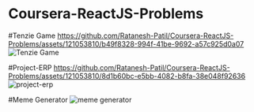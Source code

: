 # Coursera-ReactJS-Problems

#Tenzie Game
https://github.com/Ratanesh-Patil/Coursera-ReactJS-Problems/assets/121053810/b49f8328-994f-41be-9692-a57c925d0a07
![Tenzie Game](https://github.com/Ratanesh-Patil/Coursera-ReactJS-Problems/assets/121053810/d35d053e-af05-4586-b2aa-1eed84c7881d)

#Project-ERP
https://github.com/Ratanesh-Patil/Coursera-ReactJS-Problems/assets/121053810/8d1b60bc-e5bb-4082-b8fa-38e048f92636
![project-erp](https://github.com/Ratanesh-Patil/Coursera-ReactJS-Problems/assets/121053810/95ecac0d-661f-4f7e-9383-12b116e25486)

#Meme Generator
![meme generator](https://github.com/Ratanesh-Patil/Coursera-ReactJS-Problems/assets/121053810/cbee8b62-4e27-4492-b598-e70a47e54b84)
